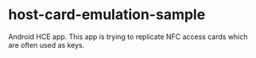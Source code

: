 # host-card-emulation-sample
Android HCE app.
This app is trying to replicate NFC access cards which are often used as keys.
